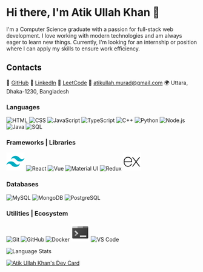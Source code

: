 # Hi there, I'm Atik Ullah Khan 👋

I'm a Computer Science graduate with a passion for full-stack web development. I love working with modern technologies and am always eager to learn new things. Currently, I'm looking for an internship or position where I can apply my skills to ensure work efficiency.

## Contacts

🐙 [GitHub](https://github.com/your-github)
🔗 [LinkedIn](https://www.linkedin.com/in/your-linkedin)
🚀 [LeetCode](https://leetcode.com/your-leetcode)
📧 atikullah.murad@gmail.com
🌍 Uttara, Dhaka-1230, Bangladesh

### Languages

![HTML](https://img.icons8.com/color/48/000000/html-5.png) ![CSS](https://img.icons8.com/color/48/000000/css3.png) ![JavaScript](https://img.icons8.com/color/48/000000/javascript.png) ![TypeScript](https://img.icons8.com/color/48/000000/typescript.png) ![C++](https://img.icons8.com/color/48/000000/c-plus-plus-logo.png) ![Python](https://img.icons8.com/color/48/000000/python.png) ![Node.js](https://img.icons8.com/color/48/000000/nodejs.png) ![Java](https://img.icons8.com/color/48/000000/java-coffee-cup-logo.png) ![SQL](https://img.icons8.com/color/48/000000/sql.png)

### Frameworks | Libraries

![Tailwind](./images/tailwind-css.png) ![React](https://img.icons8.com/color/48/000000/react-native.png) ![Vue](https://img.icons8.com/color/48/000000/vue-js.png) ![Material UI](https://img.icons8.com/color/48/000000/material-ui.png) ![Redux](https://img.icons8.com/color/48/000000/redux.png) ![Express](./images//express-js.png)

### Databases

![MySQL](https://img.icons8.com/color/48/000000/mysql-logo.png) ![MongoDB](https://img.icons8.com/color/48/000000/mongodb.png) ![PostgreSQL](https://img.icons8.com/color/48/000000/postgreesql.png)

### Utilities | Ecosystem

![Git](https://img.icons8.com/color/48/000000/git.png) ![GitHub](https://img.icons8.com/ios-glyphs/48/000000/github.png) ![Docker](https://img.icons8.com/color/48/000000/docker.png) ![Terminal](./images//terminal.png) ![VS Code](https://img.icons8.com/color/48/000000/visual-studio-code-2019.png)

![Language Stats](https://github-readme-stats.vercel.app/api/top-langs?username=proatik&show_icons=true&locale=en&layout=compact)

<a href="https://app.daily.dev/proatik"><img src="https://api.daily.dev/devcards/a745eedee319426582e2ffe6b8b2dcce.png?r=yu8" width="400" alt="Atik Ullah Khan's Dev Card"/></a>
